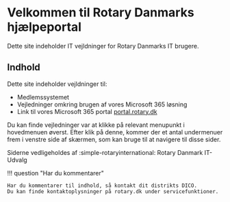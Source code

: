 # Velkommen til Rotary Danmarks hjælpeportal

Dette site indeholder IT vejldninger for Rotary Danmarks IT brugere.

## Indhold

Dette site indeholder vejldninger til:

- Medlemssystemet
- Vejledninger omkring brugen af vores Microsoft 365 løsning
- Link til vores Microsoft 365 portal <a href=https://portal.rotary.dk target=_blank>portal.rotary.dk</a>

Du kan finde vejledninger var at klikke på relevant menupunkt i hovedmenuen øverst. Efter klik på denne, kommer der et antal undermenuer frem i venstre side af skærmen, som kan bruge til at navigere til disse sider.

Siderne vedligeholdes af :simple-rotaryinternational: Rotary Danmark IT-Udvalg

!!! question "Har du kommentarer"

    Har du kommentarer til indhold, så kontakt dit distrikts DICO.
    Du kan finde kontaktoplysninger på rotary.dk under servicefunktioner.

